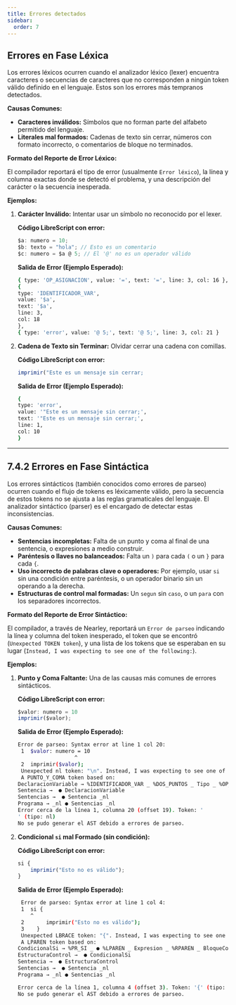 ```yaml
---
title: Errores detectados 
sidebar:
  order: 7
---
```

## Errores en Fase Léxica

Los errores léxicos ocurren cuando el analizador léxico (lexer) encuentra caracteres o secuencias de caracteres que no corresponden a ningún token válido definido en el lenguaje. Estos son los errores más tempranos detectados.

**Causas Comunes:**

* **Caracteres inválidos:** Símbolos que no forman parte del alfabeto permitido del lenguaje.
* **Literales mal formados:** Cadenas de texto sin cerrar, números con formato incorrecto, o comentarios de bloque no terminados.

**Formato del Reporte de Error Léxico:**

El compilador reportará el tipo de error (usualmente `Error léxico`), la línea y columna exactas donde se detectó el problema, y una descripción del carácter o la secuencia inesperada.

**Ejemplos:**

1.  **Carácter Inválido:** Intentar usar un símbolo no reconocido por el lexer.

    **Código LibreScript con error:**
    ~~~javascript
    $a: numero = 10;
    $b: texto = "hola"; // Esto es un comentario
    $c: numero = $a @ 5; // El '@' no es un operador válido
    ~~~

    **Salida de Error (Ejemplo Esperado):**
    ```bash
    { type: 'OP_ASIGNACION', value: '=', text: '=', line: 3, col: 16 },
    {
    type: 'IDENTIFICADOR_VAR',
    value: '$a',
    text: '$a',
    line: 3,
    col: 18
    },
    { type: 'error', value: '@ 5;', text: '@ 5;', line: 3, col: 21 }
    ```

2.  **Cadena de Texto sin Terminar:** Olvidar cerrar una cadena con comillas.

    **Código LibreScript con error:**
    ~~~javascript
    imprimir("Este es un mensaje sin cerrar;
    ~~~

    **Salida de Error (Ejemplo Esperado):**
    ```bash
    {
    type: 'error',
    value: '"Este es un mensaje sin cerrar;',
    text: '"Este es un mensaje sin cerrar;',
    line: 1,
    col: 10
    }
    ```
    

---

## 7.4.2 Errores en Fase Sintáctica

Los errores sintácticos (también conocidos como errores de parseo) ocurren cuando el flujo de tokens es léxicamente válido, pero la secuencia de estos tokens no se ajusta a las reglas gramaticales del lenguaje. El analizador sintáctico (parser) es el encargado de detectar estas inconsistencias.

**Causas Comunes:**

* **Sentencias incompletas:** Falta de un punto y coma al final de una sentencia, o expresiones a medio construir.
* **Paréntesis o llaves no balanceados:** Falta un `)` para cada `(` o un `}` para cada `{`.
* **Uso incorrecto de palabras clave o operadores:** Por ejemplo, usar `si` sin una condición entre paréntesis, o un operador binario sin un operando a la derecha.
* **Estructuras de control mal formadas:** Un `segun` sin `caso`, o un `para` con los separadores incorrectos.

**Formato del Reporte de Error Sintáctico:**

El compilador, a través de Nearley, reportará un `Error de parseo` indicando la línea y columna del token inesperado, el token que se encontró (`Unexpected TOKEN token`), y una lista de los tokens que se esperaban en su lugar (`Instead, I was expecting to see one of the following:`).

**Ejemplos:**

1.  **Punto y Coma Faltante:** Una de las causas más comunes de errores sintácticos.

    **Código LibreScript con error:**
    ~~~javascript
    $valor: numero = 10
    imprimir($valor);
    ~~~

    **Salida de Error (Ejemplo Esperado):**
    ```bash
    Error de parseo: Syntax error at line 1 col 20:
     1  $valor: numero = 10
                      ^
     2  imprimir($valor);
     Unexpected nl token: "\n". Instead, I was expecting to see one of the following:   
     A PUNTO_Y_COMA token based on:
    DeclaracionVariable → %IDENTIFICADOR_VAR _ %DOS_PUNTOS _ Tipo _ %OP_ASIGNACION _ Expresion _ ● %PUNTO_Y_COMA
    Sentencia →  ● DeclaracionVariable
    Sentencias →  ● Sentencia _nl
    Programa → _nl ● Sentencias _nl 
    Error cerca de la línea 1, columna 20 (offset 19). Token: '
    ' (tipo: nl)
    No se pudo generar el AST debido a errores de parseo.
    ```


2.  **Condicional `si` mal Formado (sin condición):**

    **Código LibreScript con error:**
    ~~~javascript
    si {
        imprimir("Esto no es válido");
    }
    ~~~

    **Salida de Error (Ejemplo Esperado):**
    ```bash
     Error de parseo: Syntax error at line 1 col 4:
     1  si {
        ^
     2       imprimir("Esto no es válido");
     3    }
     Unexpected LBRACE token: "{". Instead, I was expecting to see one of the following:
     A LPAREN token based on:
    CondicionalSi → %PR_SI _ ● %LPAREN _ Expresion _ %RPAREN _ BloqueCodigo _ CondicionalSi$ebnf$1 _ CondicionalSi$ebnf$2
    EstructuraControl →  ● CondicionalSi
    Sentencia →  ● EstructuraControl
    Sentencias →  ● Sentencia _nl
    Programa → _nl ● Sentencias _nl

    Error cerca de la línea 1, columna 4 (offset 3). Token: '{' (tipo: LBRACE)
    No se pudo generar el AST debido a errores de parseo.
    ```
